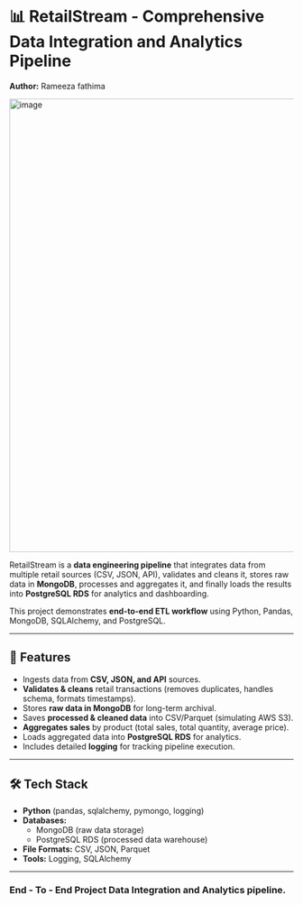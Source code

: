 # 📊 RetailStream - Comprehensive Data Integration and Analytics Pipeline

**Author:** Rameeza fathima 



<img width="7364" height="804" alt="image" src="https://github.com/user-attachments/assets/1da60a78-c097-467a-8b73-3ab2e85c77b7" />






RetailStream is a **data engineering pipeline** that integrates data from multiple retail sources (CSV, JSON, API), validates and cleans it, stores raw data in **MongoDB**, processes and aggregates it, and finally loads the results into **PostgreSQL RDS** for analytics and dashboarding.  

This project demonstrates **end-to-end ETL workflow** using Python, Pandas, MongoDB, SQLAlchemy, and PostgreSQL.

---

## 🚀 Features
- Ingests data from **CSV, JSON, and API** sources.  
- **Validates & cleans** retail transactions (removes duplicates, handles schema, formats timestamps).  
- Stores **raw data in MongoDB** for long-term archival.  
- Saves **processed & cleaned data** into CSV/Parquet (simulating AWS S3).  
- **Aggregates sales** by product (total sales, total quantity, average price).  
- Loads aggregated data into **PostgreSQL RDS** for analytics.  
- Includes detailed **logging** for tracking pipeline execution.  

---

## 🛠️ Tech Stack
- **Python** (pandas, sqlalchemy, pymongo, logging)  
- **Databases:**  
  - MongoDB (raw data storage)  
  - PostgreSQL RDS (processed data warehouse)  
- **File Formats:** CSV, JSON, Parquet  
- **Tools:** Logging, SQLAlchemy  

---


### End - To - End Project Data Integration and Analytics pipeline.





